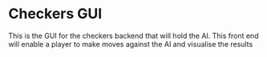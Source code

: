 # Checkers GUI
This is the GUI for the checkers backend that will hold the AI. This front end will enable a player to make moves against 
the AI and visualise the results